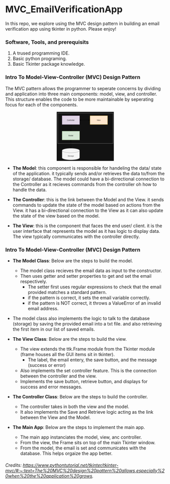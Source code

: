 # MVC_EmailVerificationApp

In this repo, we explore using the MVC design pattern in building an email verification app using tkinter in python. Please enjoy!

### Software, Tools, and prerequisits

1. A trused programming IDE.
2. Basic python programing.
3. Basic Tkinter package knowledge.

### Intro To Model-View-Controller (MVC) Design Pattern

The MVC pattern allows the programmer to seperate concerns by dividing and application into three main components: model, view, and controller. This structure enables the code to be more maintainable by seperating focus for each of the components.

<img
  src="chart.png"
  alt="Alt text"
  title="Optional title"
  style="display: block; align: center; margin: 0 auto; max-width: 180px">

- **The Model**: this component is responsible for handeling the data/ state of the application. it typically sends and/or retrieves the data to/from the storage/ database. The model could have a bi-dirrectional connection to the Controller as it recieves commands from the controller oh how to handle the data.

- **The Controller**: this is the link between the Model and the View. it sends commands to update the state of the model based on actions from the View. it has a bi-directional connection to the View as it can also update the state of the view based on the model.

- **The View**: this is the component that faces the end user/ client. it is the user interface that represents the model as it has logic to display data. The view typically communicates with the controller directly.

### Intro To Model-View-Controller (MVC) Design Pattern

- **The Model Class**: Below are the steps to build the model.
  - The model class recieves the email data as input to the constructor.
  - Then uses getter and setter properties to get and set the email respectively.
    - The setter first uses regular expressions to check that the email provided matches a standard pattern.
    - if the pattern is correct, it sets the email variable correctly.
    - if the pattern is NOT correct, it throws a ValueError of an invalid email address.
- The model class also implements the logic to talk to the database (storage) by saving the provided email into a txt file. and also retrieving the first item in our list of saved emails.

- **The View Class**: Below are the steps to build the view.

  - The view extends the ttk.Frame module from the Tkinter module (frame houses all the GUI items sit in tkinter).
    - The label, the email entery, the save button, and the message (success or error)
  - Also implements the set controller feature. This is the connection between the controller and the view.
  - Implements the save button, retrieve button, and displays for success and error messages.

- **The Controller Class**: Below are the steps to build the controller.

  - The controller takes in both the view and the model.
  - It also implements the Save and Retrieve logic acting as the link between the View and the Model.

- **The Main App**: Below are the steps to implement the main app.

  - The main app instanciates the model, view, anc controller.
  - From the view, the Frame sits on top of the main Tkinter window.
  - From the model, the email is set and communicates with the database.
    This helps orgaize the app better.

###### Credits: https://www.pythontutorial.net/tkinter/tkinter-mvc/#:~:text=The%20MVC%20design%20pattern%20allows,especially%20when%20the%20application%20grows.
